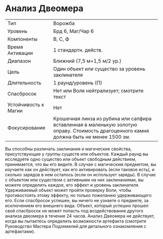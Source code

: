 
# Анализ Двеомера

| | |
|---|---|
|Тип|Ворожба|
|Уровень| Брд 6, Маг/Чар 6|
|Компоненты| В, С, Ф|
|Время Активации| 1 стандартн. действ.|
|Диапазон| Ближний (7,5 м+1,5 м/2 ур.)|
|Цель| Один объект или существо за уровень заклинателя|
|Длительность| 1 раунд/уровень (П)|
|Спасбросок| Нет или Воля нейтрализует; смотрите текст|
|Устойчивость к Магии| Нет|
|Фокусирование| Крошечная линза из рубина или сапфира вставленная в маленькую золотую оправу. Стоимость драгоценного камня должна быть не менее 1500 зм.|


Вы способны различать заклинания и магические свойства, присутствующие у группы существ или объектов. Каждый раунд вы исследуете одно существо или объект свободным действием, принимается, что вы его видите. В случае с магическим предметом, вы изучаете как он действует, как его активировать (если таковое есть), и сколько зарядов в нем осталось (если он использует заряды). В случае с объектом или существом с активными на них заклинаниями, вы можете определить каждое, его эффект и уровень заклинателя. Удерживаемый объект может пройти проверку Воли, чтобы противостоять этому эффекту, но только пожеланию удерживающего его. Если спасбросок успешен, вы ничего не узнаете о предмете, за исключением его внешнего вида. Объект, который успешно прошел свой спасбросок не может попасть под воздействование другого анализа двеомера в течение 24 часов. Анализ Двеомера не действует, когда вы пытаетесь определить возможности артефакта (смотрите Руководство Мастера Подземелий для детального ознакомления с артефактами).


